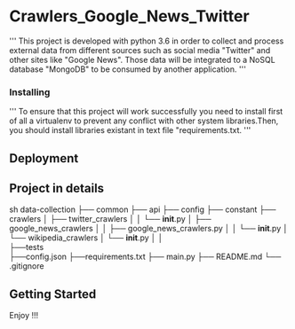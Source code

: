 # Crawlers_Google_News_Twitter
'''
This project is developed with python 3.6 in order to collect and process external data from different sources such as social media "Twitter" and other sites like "Google News".
Those data will be integrated to a NoSQL database "MongoDB" to be consumed by another application.
'''

### Installing


'''
To ensure that this project will work successfully you need to install first of all a virtualenv to prevent any conflict with other system libraries.Then, you should install libraries existant in text file "requirements.txt.
'''

## Deployment

## Project in details
sh
data-collection
├── common
├── api
├── config
├── constant
├── crawlers
│   ├── twitter_crawlers
│   │   └──  __init__.py
│   ├── google_news_crawlers
│   │   ├── google_news_crawlers.py
│   │   └── __init__.py
│   └── wikipedia_crawlers 
│         └── __init__.py
│ 
│   
├──tests     
├──config.json
├──requirements.txt 
├── main.py
├── README.md
└── .gitignore

## Getting Started

Enjoy !!!
